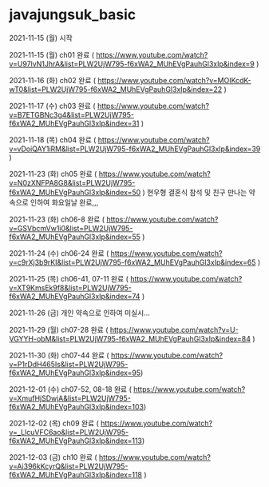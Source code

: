 # javajungsuk_basic
2021-11-15 (월) 시작

2021-11-15 (월) ch01 완료 ( https://www.youtube.com/watch?v=U97lvN1JhrA&list=PLW2UjW795-f6xWA2_MUhEVgPauhGl3xIp&index=9 )

2021-11-16 (화) ch02 완료 ( https://www.youtube.com/watch?v=MOIKcdK-wT0&list=PLW2UjW795-f6xWA2_MUhEVgPauhGl3xIp&index=22 )

2021-11-17 (수) ch03 완료 ( https://www.youtube.com/watch?v=B7ETGBNc3g4&list=PLW2UjW795-f6xWA2_MUhEVgPauhGl3xIp&index=31 )

2021-11-18 (목) ch04 완료 ( https://www.youtube.com/watch?v=vDoiQAY1iRM&list=PLW2UjW795-f6xWA2_MUhEVgPauhGl3xIp&index=39 )

2021-11-23 (화) ch05 완료 ( https://www.youtube.com/watch?v=N0zXNFPA8G8&list=PLW2UjW795-f6xWA2_MUhEVgPauhGl3xIp&index=50 )
현우형 결혼식 참석 및 친구 만나는 약속으로 인하여 화요일날 완료,,,

2021-11-23 (화) ch06-8 완료 ( https://www.youtube.com/watch?v=GSVbcmVw1i0&list=PLW2UjW795-f6xWA2_MUhEVgPauhGl3xIp&index=55 )

2021-11-24 (수) ch06-24 완료 ( https://www.youtube.com/watch?v=c9rXj3b9rKI&list=PLW2UjW795-f6xWA2_MUhEVgPauhGl3xIp&index=65 )

2021-11-25 (목) ch06-41, 07-11 완료 ( https://www.youtube.com/watch?v=XT9KmsEk9f8&list=PLW2UjW795-f6xWA2_MUhEVgPauhGl3xIp&index=74 )

2021-11-26 (금) 개인 약속으로 인하여 미실시...

2021-11-29 (월) ch07-28 완료 ( https://www.youtube.com/watch?v=U-VGYYH-obM&list=PLW2UjW795-f6xWA2_MUhEVgPauhGl3xIp&index=84 )

2021-11-30 (화) ch07-44 완료 ( https://www.youtube.com/watch?v=P1rDdH465Is&list=PLW2UjW795-f6xWA2_MUhEVgPauhGl3xIp&index=95)

2021-12-01 (수) ch07-52, 08-18 완료 ( https://www.youtube.com/watch?v=XmufHjSDwjA&list=PLW2UjW795-f6xWA2_MUhEVgPauhGl3xIp&index=103)

2021-12-02 (목) ch09 완료 ( https://www.youtube.com/watch?v=_LlcuVFC6ao&list=PLW2UjW795-f6xWA2_MUhEVgPauhGl3xIp&index=113)

2021-12-03 (금) ch10 완료 ( https://www.youtube.com/watch?v=Ai396kKcyrQ&list=PLW2UjW795-f6xWA2_MUhEVgPauhGl3xIp&index=118 )
